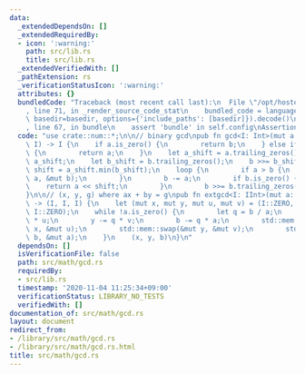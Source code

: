 ```yaml
---
data:
  _extendedDependsOn: []
  _extendedRequiredBy:
  - icon: ':warning:'
    path: src/lib.rs
    title: src/lib.rs
  _extendedVerifiedWith: []
  _pathExtension: rs
  _verificationStatusIcon: ':warning:'
  attributes: {}
  bundledCode: "Traceback (most recent call last):\n  File \"/opt/hostedtoolcache/Python/3.9.0/x64/lib/python3.9/site-packages/onlinejudge_verify/documentation/build.py\"\
    , line 71, in _render_source_code_stat\n    bundled_code = language.bundle(stat.path,\
    \ basedir=basedir, options={'include_paths': [basedir]}).decode()\n  File \"/opt/hostedtoolcache/Python/3.9.0/x64/lib/python3.9/site-packages/onlinejudge_verify/languages/user_defined.py\"\
    , line 67, in bundle\n    assert 'bundle' in self.config\nAssertionError\n"
  code: "use crate::num::*;\n\n// binary gcd\npub fn gcd<I: Int>(mut a: I, mut b:\
    \ I) -> I {\n    if a.is_zero() {\n        return b;\n    } else if b.is_zero()\
    \ {\n        return a;\n    }\n    let a_shift = a.trailing_zeros();\n    a >>=\
    \ a_shift;\n    let b_shift = b.trailing_zeros();\n    b >>= b_shift;\n    let\
    \ shift = a_shift.min(b_shift);\n    loop {\n        if a > b {\n            std::mem::swap(&mut\
    \ a, &mut b);\n        }\n        b -= a;\n        if b.is_zero() {\n        \
    \    return a << shift;\n        }\n        b >>= b.trailing_zeros();\n    }\n\
    }\n\n// (x, y, g) where ax + by = g\npub fn extgcd<I: IInt>(mut a: I, mut b: I)\
    \ -> (I, I, I) {\n    let (mut x, mut y, mut u, mut v) = (I::ZERO, I::ONE, I::ONE,\
    \ I::ZERO);\n    while !a.is_zero() {\n        let q = b / a;\n        x -= q\
    \ * u;\n        y -= q * v;\n        b -= q * a;\n        std::mem::swap(&mut\
    \ x, &mut u);\n        std::mem::swap(&mut y, &mut v);\n        std::mem::swap(&mut\
    \ b, &mut a);\n    }\n    (x, y, b)\n}\n"
  dependsOn: []
  isVerificationFile: false
  path: src/math/gcd.rs
  requiredBy:
  - src/lib.rs
  timestamp: '2020-11-04 11:25:34+09:00'
  verificationStatus: LIBRARY_NO_TESTS
  verifiedWith: []
documentation_of: src/math/gcd.rs
layout: document
redirect_from:
- /library/src/math/gcd.rs
- /library/src/math/gcd.rs.html
title: src/math/gcd.rs
---
```

